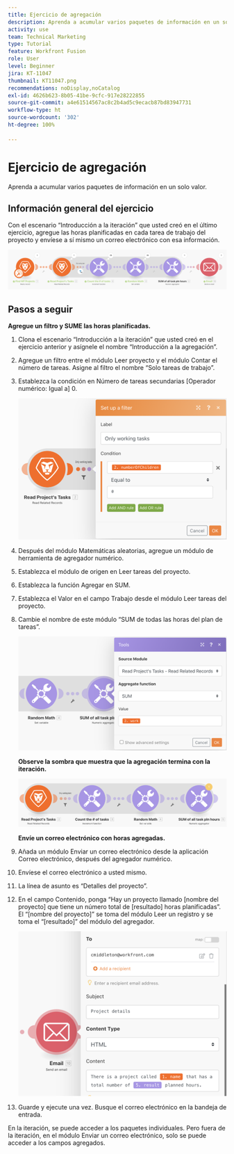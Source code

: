 ```yaml
---
title: Ejercicio de agregación
description: Aprenda a acumular varios paquetes de información en un solo valor.
activity: use
team: Technical Marketing
type: Tutorial
feature: Workfront Fusion
role: User
level: Beginner
jira: KT-11047
thumbnail: KT11047.png
recommendations: noDisplay,noCatalog
exl-id: 4626b623-8b05-41be-9cfc-917e28222855
source-git-commit: a4e61514567ac8c2b4ad5c9ecacb87bd83947731
workflow-type: ht
source-wordcount: '302'
ht-degree: 100%

---
```


# Ejercicio de agregación

Aprenda a acumular varios paquetes de información en un solo valor.

## Información general del ejercicio

Con el escenario “Introducción a la iteración” que usted creó en el último ejercicio, agregue las horas planificadas en cada tarea de trabajo del proyecto y envíese a sí mismo un correo electrónico con esa información.

![Imagen 1 de agregación](../12-exercises/assets/aggregation-walkthrough-1.png)

## Pasos a seguir

**Agregue un filtro y SUME las horas planificadas.**

1. Clona el escenario “Introducción a la iteración” que usted creó en el ejercicio anterior y asígnele el nombre “Introducción a la agregación”.
1. Agregue un filtro entre el módulo Leer proyecto y el módulo Contar el número de tareas. Asigne al filtro el nombre “Solo tareas de trabajo”.
1. Establezca la condición en Número de tareas secundarias [Operador numérico: Igual a] 0.

   ![Imagen 2 de agregación](../12-exercises/assets/aggregation-walkthrough-2.png)

1. Después del módulo Matemáticas aleatorias, agregue un módulo de herramienta de agregador numérico.
1. Establezca el módulo de origen en Leer tareas del proyecto.
1. Establezca la función Agregar en SUM.
1. Establezca el Valor en el campo Trabajo desde el módulo Leer tareas del proyecto.
1. Cambie el nombre de este módulo “SUM de todas las horas del plan de tareas”.

   ![Imagen 3 de agregación](../12-exercises/assets/aggregation-walkthrough-3.png)

   **Observe la sombra que muestra que la agregación termina con la iteración.**

   ![Imagen 4 de agregación](../12-exercises/assets/aggregation-walkthrough-4.png)

   **Envíe un correo electrónico con horas agregadas.**

1. Añada un módulo Enviar un correo electrónico desde la aplicación Correo electrónico, después del agregador numérico.
1. Envíese el correo electrónico a usted mismo.
1. La línea de asunto es “Detalles del proyecto”.
1. En el campo Contenido, ponga “Hay un proyecto llamado [nombre del proyecto] que tiene un número total de [resultado] horas planificadas”. El “[nombre del proyecto]” se toma del módulo Leer un registro y se toma el “[resultado]” del módulo del agregador.

   ![Imagen 5 de agregación](../12-exercises/assets/aggregation-walkthrough-5.png)

1. Guarde y ejecute una vez. Busque el correo electrónico en la bandeja de entrada.

En la iteración, se puede acceder a los paquetes individuales. Pero fuera de la iteración, en el módulo Enviar un correo electrónico, solo se puede acceder a los campos agregados.

